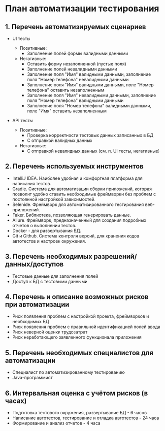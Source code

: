 # План автоматизации тестирования

## 1. Перечень автоматизируемых сценариев 


* UI тесты
  * Позитивные:
    * Заполнение полей формы валидными данными
  * Негативные:
    * Оставить форму незаполненной (пустые поля)
    * Заполнение полей невалидными данными
    * Заполнение поля "Имя" валидными данными, заполнение поля "Номер телефона" невалидными данными
    * Заполнение поля "Имя" валидными данными, поле "Номер телефона" оставить незаполненным
    * Заполнение поля "Имя" невалидными данными, заполнение поля "Номер телефона" валидными данными
    * Заполнение поля "Номер телефона" валидными данными, поле "Имя" оставить незаполненным

* API тесты
  * Позитивные:
    * Проверка корректности тестовых данных записанных в БД
    * С отправкой валидных данных
  * Негативные:
    * С отправкой невалидных данных (см. п. UI тесты, негативные)


## 2. Перечень используемых инструментов
    
* IntelliJ IDEA. Наиболее удобная и комфортная платформа для написания тестов.
* Gradle. Система для автоматизации сборки приложений, которая позволит удобно ставить необходимые фреймворки без проблем с постоянной настройкой зависимостей.
* Selenide. Фреймворк для автоматизированного тестирования веб-приложений.
* Faker. Библиотека, позволяющая генерировать данные.
* Allure. Фреймворк, предназначенный для создания подробных отчетов о выполнении тестов.
* Docker - для развертывания БД.
* Git и Github. Система контроля версий, для хранения кодов автотестов и настроек окружения.


## 3. Перечень необходимых разрешений/данных/доступов

* Тестовые данные для заполнения полей
* Доступ к БД с тестовыми данными


## 4. Перечень и описание возможных рисков при автоматизации

* Риск появления проблем с настройкой проекта, фреймворков и необходимых БД
* Риск появления проблем с правильной идентификацией полей ввода 
* Риск неверной оценки трудозатрат
* Риск неработающего заявленного функционала приложения


## 5. Перечень необходимых специалистов для автоматизации

* Специалист по автоматизированному тестированию
* Java-программист


## 6. Интервальная оценка с учётом рисков (в часах)

* Подготовка тестового окружения, развертывание БД - 6 часов
* Написание автотестов, тестирование и отладка автотестов - 24 часа
* Формирование и анализ отчетов - 4 часа
